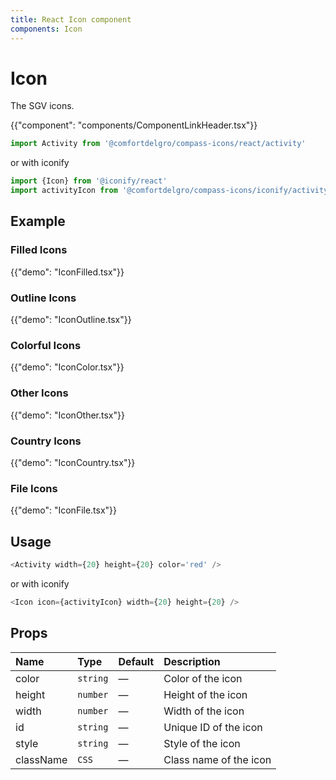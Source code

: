 ```yaml
---
title: React Icon component
components: Icon
---
```


# Icon

<p class="description">The SGV icons.</p>

{{"component": "components/ComponentLinkHeader.tsx"}}

```jsx
import Activity from '@comfortdelgro/compass-icons/react/activity'
```

or with iconify

```jsx
import {Icon} from '@iconify/react'
import activityIcon from '@comfortdelgro/compass-icons/iconify/activity'
```

## Example

### Filled Icons

{{"demo": "IconFilled.tsx"}}

### Outline Icons

{{"demo": "IconOutline.tsx"}}

### Colorful Icons

{{"demo": "IconColor.tsx"}}

### Other Icons

{{"demo": "IconOther.tsx"}}

### Country Icons

{{"demo": "IconCountry.tsx"}}

### File Icons

{{"demo": "IconFile.tsx"}}

## Usage

```js
<Activity width={20} height={20} color='red' />
```

or with iconify

```js
<Icon icon={activityIcon} width={20} height={20} />
```

## Props

| Name      | Type     | Default | Description            |
| :-------- | :------- | :------ | :--------------------- |
| color     | `string` | —       | Color of the icon      |
| height    | `number` | —       | Height of the icon     |
| width     | `number` | —       | Width of the icon      |
| id        | `string` | —       | Unique ID of the icon  |
| style     | `string` | —       | Style of the icon      |
| className | `CSS`    | —       | Class name of the icon |

